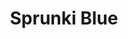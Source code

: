 ---
slug: sprunki-blue-2211
title: Sprunki Blue
description: "Sprunki Blue is an exciting online game. Play for free directly in your browser!"
icon: /images/popular_mods/Sprunki Blue.png
url: https://wowtbc.net/sprunkin/sprunki-blue/index.html
previewImage: /images/popular_mods/Sprunki Blue.png
type: popular mods

# SEO配置
seo:
  title: "Sprunki Blue - Play Free Online Game | Fun Browser Games"
  description: "Sprunki Blue - Play this fun online game for free in your browser. No download required!"
  ogImage: "/images/popular_mods/Sprunki Blue.png"
  keywords: "sprunki-blue-2211, online game, browser game, free game, popular mods game, play online"

videoUrls:
  - https://www.youtube.com/embed/example1
  - https://www.youtube.com/embed/example2

whyPlay:
  title: "Why Play Sprunki Blue?"
  items:
    - "Immersive Gameplay: Sprunki Blue offers an engaging and immersive gaming experience that will keep you entertained for hours"
    - "Challenging Levels: Test your skills with increasingly difficult challenges and obstacles"
    - "Beautiful Graphics: Enjoy stunning visuals and smooth animations that bring the game world to life"
    - "Regular Updates: New content and features are added regularly to keep the game fresh and exciting"
    - "Free to Play: Experience all the fun without spending a penny"
    - "Community Features: Connect with other players, share strategies, and compete for high scores"
    - "Cross-Platform: Play on any device with a web browser, no downloads required"

features:
  title: "Key Features of Sprunki Blue"
  image: "/images/popular_mods/Sprunki Blue.png"
  items:
    - "Intuitive Controls: Easy to learn controls make Sprunki Blue accessible for players of all skill levels"
    - "Multiple Game Modes: Enjoy various gameplay options that provide different challenges and experiences"
    - "Character Customization: Personalize your gaming experience with unique characters and items"
    - "Achievement System: Complete special tasks to earn rewards and recognition"
    - "Leaderboards: Compete with players worldwide and see who can achieve the highest scores"

characteristics:
  title: "Game Characteristics"
  image: "/images/popular_mods/Sprunki Blue.png"
  items:
    - "Genre: Popular mods game with elements of strategy and skill"
    - "Difficulty: Suitable for both casual gamers and those seeking a challenge"
    - "Play Time: Quick sessions or extended gameplay, depending on your preference"
    - "Art Style: Vibrant and engaging visuals that enhance the gaming experience"
    - "Sound Design: Immersive audio that complements the gameplay perfectly"

info: "Sprunki Blue is an exciting online game that offers players a unique and engaging gaming experience. With its intuitive controls, stunning visuals, and challenging gameplay, Sprunki Blue provides hours of entertainment for players of all ages and skill levels. Whether you're looking for a quick gaming session during a break or an extended play session, Sprunki Blue delivers an immersive experience that will keep you coming back for more. The game features multiple levels of increasing difficulty, ensuring that players are constantly challenged as they progress. With regular updates adding new content and features, Sprunki Blue remains fresh and exciting, providing endless entertainment options for its growing community of players."

howToPlayIntro: "Welcome to Sprunki Blue! This guide will walk you through the basics and help you master the game. Whether you're a beginner or looking to improve your skills, these tips and instructions will enhance your gaming experience."

howToPlaySteps:
  - title: "Getting Started"
    description: "Begin your Sprunki Blue adventure by familiarizing yourself with the controls. Use your keyboard or mouse to navigate through the game interface. The tutorial will guide you through the basic mechanics and help you understand the objectives."
  - title: "Understanding the Objectives"
    description: "In Sprunki Blue, your main goal is to progress through levels by completing specific objectives. Each level presents unique challenges that require different strategies and approaches."
  - title: "Mastering the Controls"
    description: "Practice using the controls to improve your precision and reaction time. Sprunki Blue requires quick reflexes and strategic thinking to overcome obstacles and defeat opponents."
  - title: "Utilizing Power-ups"
    description: "Collect power-ups throughout the game to enhance your abilities and overcome difficult challenges. Each power-up offers unique advantages that can be crucial for success."
  - title: "Developing Strategies"
    description: "As you progress in Sprunki Blue, develop effective strategies for different scenarios. Analyze patterns, anticipate challenges, and adapt your approach to maximize your performance."

faq:
  title: "Frequently Asked Questions about Sprunki Blue"
  items:
    - question: "Is Sprunki Blue free to play?"
      answer: "Yes, Sprunki Blue is completely free to play directly in your web browser. No downloads or purchases are required to enjoy the full game experience."
    - question: "Can I play Sprunki Blue on mobile devices?"
      answer: "Yes, Sprunki Blue is optimized for both desktop and mobile play. You can enjoy the game on any device with a web browser and internet connection."
    - question: "Are there any in-game purchases?"
      answer: "While Sprunki Blue is free to play, there may be optional in-game purchases available for cosmetic items or additional features that don't affect core gameplay."
    - question: "How often is Sprunki Blue updated?"
      answer: "The developers regularly update Sprunki Blue with new content, features, and improvements based on player feedback and game performance."
    - question: "Can I play Sprunki Blue offline?"
      answer: "Currently, Sprunki Blue requires an internet connection to play as it's a browser-based online game."
    - question: "Is Sprunki Blue suitable for children?"
      answer: "Yes, Sprunki Blue is designed to be family-friendly and suitable for players of all ages."
    - question: "How do I report bugs or issues?"
      answer: "If you encounter any problems while playing Sprunki Blue, you can report them through the game's support page or contact the developers directly through their website."
    - question: "Still Have Questions?"
      answer: "If you have additional questions about Sprunki Blue that aren't covered in this FAQ, please visit our support center or contact our customer service team for assistance."
---
